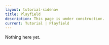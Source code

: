 ```yaml
---
layout: tutorial-sidenav
title: Playfield
description: This page is under construction.
current: Tutorial | Playfield
---
```


Nothing here yet.